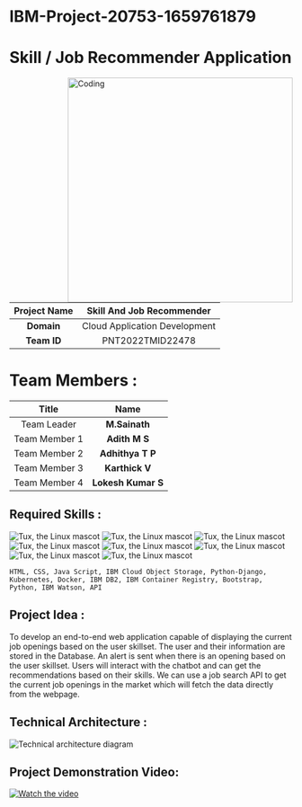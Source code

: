 # IBM-Project-20753-1659761879
# Skill / Job Recommender Application

<img align="right" alt="Coding" width="400" src="https://thefasthire.org/wp-content/uploads/2021/10/Recommendation-letter-bro-1-min-768x768.png">


|      **Project Name**     | Skill And Job Recommender |
|:---------------------:|:------------------------------:|
|         **Domain**        |  Cloud Application Development |
|        **Team ID**        |  PNT2022TMID22478 |

# Team Members :
|   **Title**   |      **Name**     |
|:-----------:|:-----------------:|
| Team Leader   | **M.Sainath**     |
| Team Member 1 | **Adith M S**   |
| Team Member 2 | **Adhithya T P**|
| Team Member 3 | **Karthick V**       |
| Team Member 4 | **Lokesh Kumar S**     |

## Required Skills :
 ![Tux, the Linux mascot](https://img.icons8.com/color/48/40C057/html-5--v1.png)   ![Tux, the Linux mascot](https://img.icons8.com/fluency/48/000000/css3.png) ![Tux, the Linux mascot](https://img.icons8.com/fluency/48/000000/javascript.png) ![Tux, the Linux mascot]( https://img.icons8.com/color/48/000000/kubernetes.png) ![Tux, the Linux mascot](https://img.icons8.com/color/48/000000/docker.png)  ![Tux, the Linux mascot](https://img.icons8.com/fluency/48/000000/python.png) ![Tux, the Linux mascot](https://img.icons8.com/nolan/64/ibm.png) ![Tux, the Linux mascot](https://i0.wp.com/blog.knoldus.com/wp-content/uploads/2020/06/python-django.png?resize=1024%2C341&ssl=1)
 
    HTML, CSS, Java Script, IBM Cloud Object Storage, Python-Django, Kubernetes, Docker, IBM DB2, IBM Container Registry, Bootstrap, Python, IBM Watson, API

## Project Idea :
To develop an end-to-end web application capable of displaying the current job openings based on the user skillset.  The user and their information are stored in the Database.  An alert is sent when there is an opening based on the user skillset. Users will interact with the chatbot and can get the recommendations based on their skills. We can use a job search API to get the current job openings in the market which will fetch the data directly from the webpage.

## Technical Architecture :
![Technical architecture diagram](https://lh3.googleusercontent.com/1OWTBsvpOXh0YVOalvRAGG8uDOBJea7NpyXg5hSSHb61IRRFHTY8txceIQfcIsc9b9coajOEraPoPIAVr5SOr0WFF0iQKVHnHOXk-wAn6XwNjuZFSsdGwreGV7Y10Q)

## Project Demonstration Video:
[![Watch the video](https://i.imgur.com/vKb2F1B.png)]([https://youtu.be/vt5fpE0bzSY](https://flask-assignment.s3.jp-tok.cloud-object-storage.appdomain.cloud/Project%20Video.mp4))

